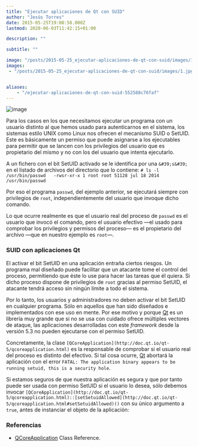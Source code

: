 ```yaml
---
title: "Ejecutar aplicaciones de Qt con SUID"
author: "Jesús Torres"
date: 2015-05-25T19:08:58.000Z
lastmod: 2020-06-03T11:42:15+01:00

description: ""

subtitle: ""

image: "/posts/2015-05-25_ejecutar-aplicaciones-de-qt-con-suid/images/1.jpg" 
images:
 - "/posts/2015-05-25_ejecutar-aplicaciones-de-qt-con-suid/images/1.jpg" 


aliases:
    - "/ejecutar-aplicaciones-de-qt-con-suid-552588c76faf"
---
```


![image](/posts/2015-05-25_ejecutar-aplicaciones-de-qt-con-suid/images/1.jpg)

Para los casos en los que necesitamos ejecutar un programa con un usuario distinto al que hemos usado para autenticarnos en el sistema, los sistemas estilo UNIX como Linux nos ofrecen el mecanismo SUID o SetUID. Este es básicamente un permiso que puede asignarse a los ejecutables para permitir que se lancen con los privilegios del usuario que es propietario del mismo y no con los del usuario que intenta ejecutarlo.

A un fichero con el bit SetUID activado se le identifica por una `&#39;s&#39;` en el listado de archivos del directorio que lo contiene:
``# ls -l /usr/bin/passwd  
-rwsr-xr-x 1 root root 51128 jul 18 2014 /usr/bin/passwd``

Por eso el programa `passwd`, del ejemplo anterior, se ejecutará siempre con privilegios de `root`, independientemente del usuario que invoque dicho comando.

Lo que ocurre realmente es que el usuario real del proceso de `passwd` es el usuario que invocó el comando, pero el usuario efectivo —el usado para comprobar los privilegios y permisos del proceso— es el propietario del archivo —que en nuestro ejemplo es `root`—.

### SUID con aplicaciones Qt

El activar el bit SetUID en una aplicación entraña ciertos riesgos. Un programa mal diseñado puede facilitar que un atacante tome el control del proceso, permitiendo que éste lo use para hacer las tareas que él quiera. Si dicho proceso dispone de privilegios de `root` gracias al permiso SetUID, el atacante tendrá acceso sin ningún límite a todo el sistema.

Por lo tanto, los usuarios y administradores no deben activar el bit SetUID en cualquier programa. Sólo en aquellos que han sido diseñados e implementados con ese uso en mente. Por ese motivo y porque [Qt](https://jmtorres.webs.ull.es/me/2013/01/proyecto-qt-framework-de-desarrollo-de-aplicaciones/) es un librería muy grande que si no se usa con cuidado ofrece múltiples vectores de ataque, las aplicaciones desarrolladas con este _framework_ desde la versión 5.3 no pueden ejecutarse con el permiso SetUID.

Concretamente, la clase `[QCoreApplication](http://doc.qt.io/qt-5/qcoreapplication.html)` es la responsable de comprobar si el usuario real del proceso es distinto del efectivo. Si tal cosa ocurre, [Qt](https://jmtorres.webs.ull.es/me/2013/01/proyecto-qt-framework-de-desarrollo-de-aplicaciones/) abortará la aplicación con el error `FATAL: The application binary appears to be running setuid, this is a security hole`.

Si estamos seguros de que nuestra aplicación es segura y que por tanto puede ser usada con permiso SetUID si el usuario lo desea, sólo debemos invocar `[QCoreApplication](http://doc.qt.io/qt-5/qcoreapplication.html)::[setSetuidAllowed](http://doc.qt.io/qt-5/qcoreapplication.html#setSetuidAllowed)()` con su único argumento a `true`, antes de instanciar el objeto de la aplicación:




### Referencias

*   [QCoreApplication](http://doc.qt.io/qt-5/qcoreapplication.html) Class Reference.

